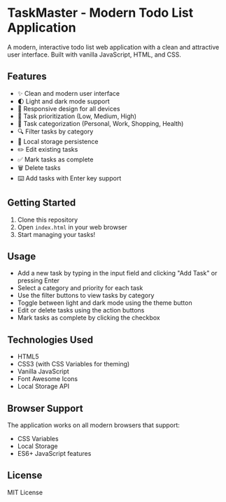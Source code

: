 # TaskMaster - Modern Todo List Application

A modern, interactive todo list web application with a clean and attractive user interface. Built with vanilla JavaScript, HTML, and CSS.

## Features

- ✨ Clean and modern user interface
- 🌓 Light and dark mode support
- 📱 Responsive design for all devices
- 📝 Task prioritization (Low, Medium, High)
- 📂 Task categorization (Personal, Work, Shopping, Health)
- 🔍 Filter tasks by category
- 💾 Local storage persistence
- ✏️ Edit existing tasks
- ✅ Mark tasks as complete
- 🗑️ Delete tasks
- ⌨️ Add tasks with Enter key support

## Getting Started

1. Clone this repository
2. Open `index.html` in your web browser
3. Start managing your tasks!

## Usage

- Add a new task by typing in the input field and clicking "Add Task" or pressing Enter
- Select a category and priority for each task
- Use the filter buttons to view tasks by category
- Toggle between light and dark mode using the theme button
- Edit or delete tasks using the action buttons
- Mark tasks as complete by clicking the checkbox

## Technologies Used

- HTML5
- CSS3 (with CSS Variables for theming)
- Vanilla JavaScript
- Font Awesome Icons
- Local Storage API

## Browser Support

The application works on all modern browsers that support:
- CSS Variables
- Local Storage
- ES6+ JavaScript features

## License

MIT License 